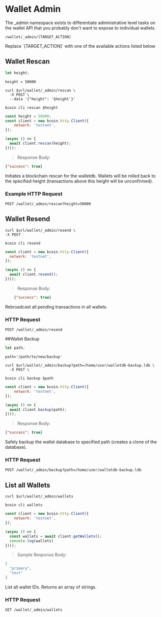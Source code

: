 # Wallet Admin
The _admin namespace exists to differentiate administrative level tasks on the wallet API that you probably don't want to expose to individual wallets.

`/wallet/_admin/[TARGET_ACTION]`

<aside class="notice">
Replace `[TARGET_ACTION]` with one of the available actions listed below
</aside>

## Wallet Rescan
```javascript
let height;
```

```shell--vars
height = 50000
```

```shell--curl
curl $url/wallet/_admin/rescan \
  -X POST \
  --data '{"height": '$height'}'
```

```shell--cli
bcoin cli rescan $height
```

```javascript
const height = 50000;
const client = new bcoin.http.Client({
    network: 'testnet',
});

(async () => {
  await client.rescan(height);
})();

```

> Response Body:

```json
{"success": true}
```

Initiates a blockchain rescan for the walletdb. Wallets will be rolled back to the specified height (transactions above this height will be unconfirmed).

### Example HTTP Request
`POST /wallet/_admin/rescan?height=50000`


## Wallet Resend
```shell--curl
curl $url/wallet/_admin/resend \
-X POST
```

```shell--cli
bcoin cli resend
```

```javascript
const client = new bcoin.http.Client({
  network: 'testnet',
});

(async () => {
  await client.resend();
})();

```

> Response Body:

```json
    {"success": true}
```

Rebroadcast all pending transactions in all wallets.

### HTTP Request

`POST /wallet/_admin/resend`

##Wallet Backup
```javascript
let path;
```

```shell--vars
path='/path/to/new/backup'
```

```shell--curl
curl $url/wallet/_admin/backup?path=/home/user/walletdb-backup.ldb \
  -X POST \
```

```shell--cli
bcoin cli backup $path
```

```javascript
const client = new bcoin.http.Client({
    network: 'testnet',
});

(async () => {
  await client.backup(path);
})();

```

> Response Body:

```json
{"success": true}
```

Safely backup the wallet database to specified path (creates a clone of the database).

### HTTP Request

`POST /wallet/_admin/backup?path=/home/user/walletdb-backup.ldb`

## List all Wallets

```shell--curl
curl $url/wallet/_admin/wallets
```

```shell--cli
bcoin cli wallets
```

```javascript
const client = new bcoin.http.Client({
    network: 'testnet',
});

(async () => {
  const wallets = await client.getWallets();
  console.log(wallets)
})();

```

> Sample Response Body:

```json
[
  "primary",
  "test"
]
```

List all wallet IDs. Returns an array of strings.

### HTTP Request

`GET /wallet/_admin/wallets`